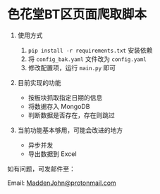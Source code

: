# 色花堂BT区页面爬取脚本

1. 使用方式
   1. `pip install -r requirements.txt` 安装依赖
   2. 将 `config_bak.yaml` 文件改为 `config.yaml`
   3. 修改配置项，运行 `main.py` 即可


2. 目前实现的功能
   - 按板块抓取指定日期的信息
   - 将数据存入 MongoDB
   - 判断数据是否存在，存在则跳过

3. 当前功能基本够用，可能会改进的地方
   - 异步并发
   - 导出数据到 Excel

如有问题，可发邮件至：

Email: MaddenJohn@protonmail.com